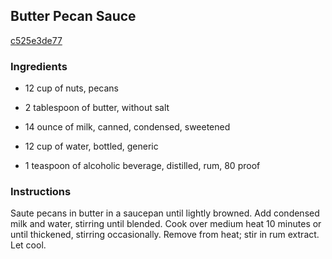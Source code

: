 ## Butter Pecan Sauce

[c525e3de77](http://www.food.com/recipe/butter-pecan-sauce-250124)

### Ingredients

 - 12 cup of nuts, pecans

 - 2 tablespoon of butter, without salt

 - 14 ounce of milk, canned, condensed, sweetened

 - 12 cup of water, bottled, generic

 - 1 teaspoon of alcoholic beverage, distilled, rum, 80 proof

### Instructions

Saute pecans in butter in a saucepan until lightly browned. Add condensed milk and water, stirring until blended. Cook over medium heat 10 minutes or until thickened, stirring occasionally. Remove from heat; stir in rum extract. Let cool.